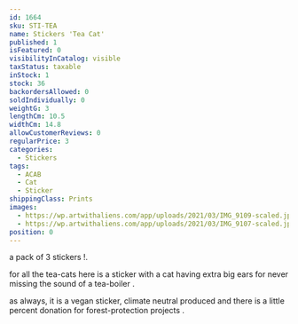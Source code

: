 ```yaml
---
id: 1664
sku: STI-TEA
name: Stickers 'Tea Cat'
published: 1
isFeatured: 0
visibilityInCatalog: visible
taxStatus: taxable
inStock: 1
stock: 36
backordersAllowed: 0
soldIndividually: 0
weightG: 3
lengthCm: 10.5
widthCm: 14.8
allowCustomerReviews: 0
regularPrice: 3
categories:
  - Stickers
tags:
  - ACAB
  - Cat
  - Sticker
shippingClass: Prints
images:
  - https://wp.artwithaliens.com/app/uploads/2021/03/IMG_9109-scaled.jpg
  - https://wp.artwithaliens.com/app/uploads/2021/03/IMG_9107-scaled.jpg
position: 0
---
```


a pack of 3 stickers !.

for all the tea-cats here is a sticker with a cat having extra big ears for never missing the sound of a tea-boiler .

as always, it is a vegan sticker, climate neutral produced and there is a little percent donation for forest-protection projects .
